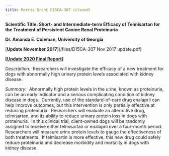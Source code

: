 ```yaml
---
title: Morris Grant D15CA-307 (closed)
---
```

**Scientific Title: Short- and Intermediate-term Efficacy of Telmisartan for the Treatment of Persistent Canine Renal Proteinuria**

**Dr. Amanda E. Coleman, University of Georgia**

[**Update November 2017**](/files/D15CA-307 Nov 2017 update.pdf)

**[[Update 2020 Final Report](https://www.samoyedhealthfoundation.org/files/d15ca307final.pdf)]**

*Description:*  Researchers will investigate the efficacy of a new treatment for dogs with abnormally high urinary protein levels associated with kidney disease.

*Summary:*  Abnormally high protein levels in the urine, known as proteinuria, can be an early indicator and a serious complicating condition of kidney disease in dogs.  Currently, use of the standard-of-care drug enalapril can help improve outcomes, but this
intervention is only partially effective at reducing proteinuria. 
Researchers will evaluate an alternative drug, telmisartan, and its
ability to reduce urinary protein loss in dogs with proteinuria.  In
this clinical trial, client-owned dogs will be randomly assigned to
receive either telmisartan or enalapril over a four-month period. 
Researchers will measure urine protein levels to gauge the effectiveness
of both treatments.  If telmisartin is more effective, this new drug
could safely reduce proteinuria and decrease morbidity and mortality in
dogs with kidney disease.